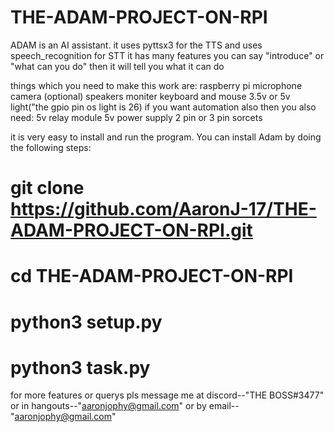 # THE-ADAM-PROJECT-ON-RPI
 ADAM is an AI assistant.
 it uses pyttsx3 for the TTS
 and uses speech_recognition for STT
 it has many features you can say "introduce" or "what can you do" then it will tell you what it can do
 
 things which you need to make this work are:
 raspberry pi
 microphone
 camera (optional)
 speakers
 moniter
 keyboard and mouse
 3.5v or 5v light("the gpio pin os light is 26)
 if you want automation also then you also need:
 5v relay module
 5v power supply
 2 pin or 3 pin sorcets
 
 
 
 it is very easy to install and run the program.
 You can install Adam by doing the following steps:
 # git clone https://github.com/AaronJ-17/THE-ADAM-PROJECT-ON-RPI.git
 # cd THE-ADAM-PROJECT-ON-RPI
 # python3 setup.py
 # python3 task.py




for more features or querys pls message me  at discord--"THE BOSS#3477" or in hangouts--"aaronjophy@gmail.com" or by email--"aaronjophy@gmail.com"
